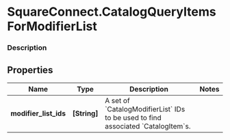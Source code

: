 # SquareConnect.CatalogQueryItemsForModifierList

### Description



## Properties
Name | Type | Description | Notes
------------ | ------------- | ------------- | -------------
**modifier_list_ids** | **[String]** | A set of &#x60;CatalogModifierList&#x60; IDs to be used to find associated &#x60;CatalogItem&#x60;s. | 


